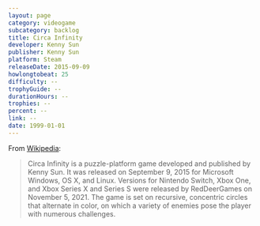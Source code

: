 ```yaml
---
layout: page
category: videogame
subcategory: backlog
title: Circa Infinity
developer: Kenny Sun
publisher: Kenny Sun
platform: Steam
releaseDate: 2015-09-09
howlongtobeat: 25
difficulty: --
trophyGuide: --
durationHours: --
trophies: --
percent: --
link: --
date: 1999-01-01
---
```


From [Wikipedia](https://en.wikipedia.org/wiki/Circa_Infinity):

> Circa Infinity is a puzzle-platform game developed and published by Kenny Sun. It was released on September 9, 2015 for Microsoft Windows, OS X, and Linux. Versions for Nintendo Switch, Xbox One, and Xbox Series X and Series S were released by RedDeerGames on November 5, 2021. The game is set on recursive, concentric circles that alternate in color, on which a variety of enemies pose the player with numerous challenges.
